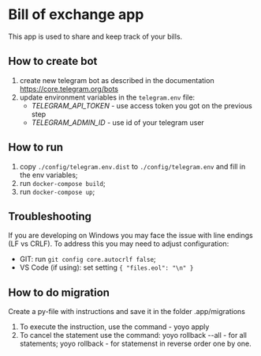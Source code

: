 # Bill of exchange app

This app is used to share and keep track of your bills.

## How to create bot

 1) create new telegram bot as described in the documentation https://core.telegram.org/bots
 2) update environment variables in the `telegram.env` file:
    - *TELEGRAM_API_TOKEN* - use access token you got on the previous step
    - *TELEGRAM_ADMIN_ID* - use id of your telegram user

## How to run

1) copy `./config/telegram.env.dist` to `./config/telegram.env` and fill in the env variables;
2) run `docker-compose build`;
3) run `docker-compose up`;

## Troubleshooting

If you are developing on Windows you may face the issue with line endings (LF vs CRLF). To address this you may need to adjust configuration:

- GIT: run `git config core.autocrlf false`;
- VS Code (if using): set setting `{ "files.eol": "\n" }`

## How to do migration

Create a py-file with instructions and save it in the folder .app/migrations

1) To execute the instruction, use the command - yoyo apply
2) To cancel the statement use the command: yoyo rollback --all - for all statements;
    yoyo rollback - for statemenst in reverse order one by one.
